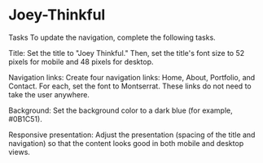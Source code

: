 # Joey-Thinkful
Tasks
To update the navigation, complete the following tasks.

Title: Set the title to "Joey Thinkful." Then, set the title's font size to 52 pixels for mobile and 48 pixels for desktop.

Navigation links: Create four navigation links: Home, About, Portfolio, and Contact. For each, set the font to Montserrat. These links do not need to take the user anywhere.

Background: Set the background color to a dark blue (for example, #0B1C51).

Responsive presentation: Adjust the presentation (spacing of the title and navigation) so that the content looks good in both mobile and desktop views.
